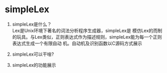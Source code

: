 simpleLex
=========
1. simpleLex是什么？  
    Lex是Unix环境下著名的词法分析程序生成器，simpleLex是
    模仿Lex的而制的玩具。与Lex类似，正则表达式作为描述规则，simpleLex能为每一个正则表达式生成一个有限自动
    机。自动机及识别函数以C源码方式展示


2. simpleLex可以干啥?

3. simpleLex的功能展示

